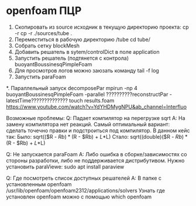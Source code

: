 # openfoam ПЦР

1. Скопировать из source исходник в текущую директорию проекта:
cp -r cp -r ./sources/tube .
2. Переместиться в рабочую директорию /tube
cd tube/
3. Собрать сетку
blockMesh
4. Добавить решатель в sytem/controlDict в поле application
5. Запустить решатель (подтянется с контрола)
buoyantBoussinesqPimpleFoam 
6. Для просмотров логов можно заюзать команду
tail -f log 
7. Запустить paraFoam

*. Параллельный запуск
decomposePar
mpirun -np 4 buoyantBoussinesqPimpleFoam -parallel
??????????reconstructPar -latestTime??????????????
touch results.foam
https://www.youtube.com/watch?v=YdYHDMygNPU&ab_channel=Interfluo

Возможные проблемы:
Q: Падает компилятор на перегрузке sqrt
A: На замену компилятора нет реакций. Самый оптимальный вариант: сделать точечно правки и подстроиться под компилятор. В данном кейс так:
Было:
sqrt(($R - $Rb)*($R - $Rb) + $L*$L)
Стало:
sqrt((double)($R - $Rb)*($R - $Rb) + $L*$L)

Q: Не запускается paraFoam
A: Либо ошибка в сборке/зависимостях со стороны разработки, либо не поддерживается дистрибутивом. Нужно установить paraViewe:
sudo apt install paraview

Q: Где посмотреть список доступных решателей
A: В папке с установленным openfoam
/usr/lib/openfoam/openfoam2312/applications/solvers
Узнать где установлен openfoam можно с помощью which openfoam